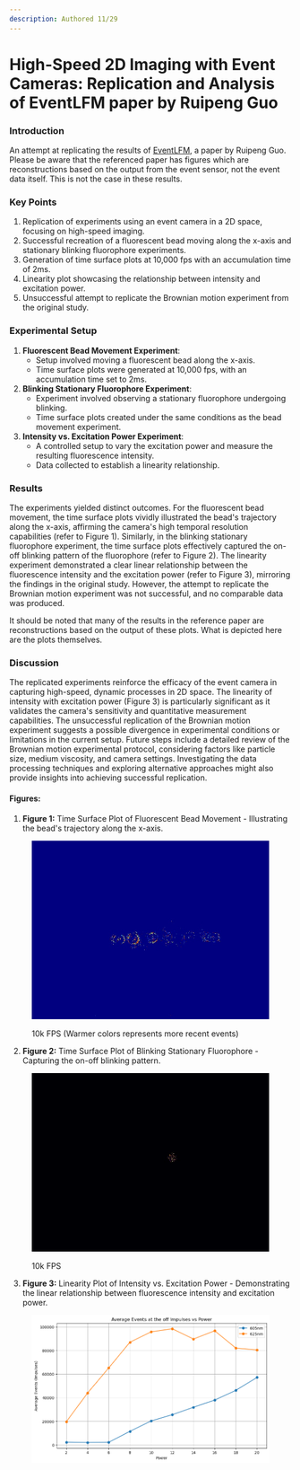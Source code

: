 ```yaml
---
description: Authored 11/29
---
```


# High-Speed 2D Imaging with Event Cameras: Replication and Analysis of EventLFM paper by Ruipeng Guo

### Introduction

An attempt at replicating the results of [EventLFM](eventlfm-event-camera-integrated-fourier-light-field-microscopy-for-ultrafast-3d-imaging.md), a paper by Ruipeng Guo. Please be aware that the referenced paper has figures which are reconstructions based on the output from the event sensor, not the event data itself. This is not the case in these results.

### Key Points

1. Replication of experiments using an event camera in a 2D space, focusing on high-speed imaging.
2. Successful recreation of a fluorescent bead moving along the x-axis and stationary blinking fluorophore experiments.
3. Generation of time surface plots at 10,000 fps with an accumulation time of 2ms.
4. Linearity plot showcasing the relationship between intensity and excitation power.
5. Unsuccessful attempt to replicate the Brownian motion experiment from the original study.

### Experimental Setup

1. **Fluorescent Bead Movement Experiment**:
   * Setup involved moving a fluorescent bead along the x-axis.
   * Time surface plots were generated at 10,000 fps, with an accumulation time set to 2ms.
2. **Blinking Stationary Fluorophore Experiment**:
   * Experiment involved observing a stationary fluorophore undergoing blinking.
   * Time surface plots created under the same conditions as the bead movement experiment.
3. **Intensity vs. Excitation Power Experiment**:
   * A controlled setup to vary the excitation power and measure the resulting fluorescence intensity.
   * Data collected to establish a linearity relationship.

### Results

The experiments yielded distinct outcomes. For the fluorescent bead movement, the time surface plots vividly illustrated the bead's trajectory along the x-axis, affirming the camera's high temporal resolution capabilities (refer to Figure 1). Similarly, in the blinking stationary fluorophore experiment, the time surface plots effectively captured the on-off blinking pattern of the fluorophore (refer to Figure 2). The linearity experiment demonstrated a clear linear relationship between the fluorescence intensity and the excitation power (refer to Figure 3), mirroring the findings in the original study. However, the attempt to replicate the Brownian motion experiment was not successful, and no comparable data was produced.

It should be noted that many of the results in the reference paper are reconstructions based on the output of these plots. What is depicted here are the plots themselves.

### Discussion

The replicated experiments reinforce the efficacy of the event camera in capturing high-speed, dynamic processes in 2D space. The linearity of intensity with excitation power (Figure 3) is particularly significant as it validates the camera's sensitivity and quantitative measurement capabilities. The unsuccessful replication of the Brownian motion experiment suggests a possible divergence in experimental conditions or limitations in the current setup. Future steps include a detailed review of the Brownian motion experimental protocol, considering factors like particle size, medium viscosity, and camera settings. Investigating the data processing techniques and exploring alternative approaches might also provide insights into achieving successful replication.

#### Figures:

1. **Figure 1:** Time Surface Plot of Fluorescent Bead Movement - Illustrating the bead's trajectory along the x-axis.

<figure><img src=".gitbook/assets/recording_2023-11-01_11-02-59_no_dfa_bead_scan_across_x_time_surface.jpg" alt=""><figcaption><p>10k FPS (Warmer colors represents more recent events)</p></figcaption></figure>

2. **Figure 2:** Time Surface Plot of Blinking Stationary Fluorophore - Capturing the on-off blinking pattern.

<figure><img src=".gitbook/assets/recording_2023-09-15_11-22-36.raw_0Hz_2000us_acc_time_surface_32649_strobing.jpg" alt=""><figcaption><p>10k FPS</p></figcaption></figure>

3. **Figure 3:** Linearity Plot of Intensity vs. Excitation Power - Demonstrating the linear relationship between fluorescence intensity and excitation power.

<figure><img src=".gitbook/assets/linearity_power.png" alt=""><figcaption></figcaption></figure>

